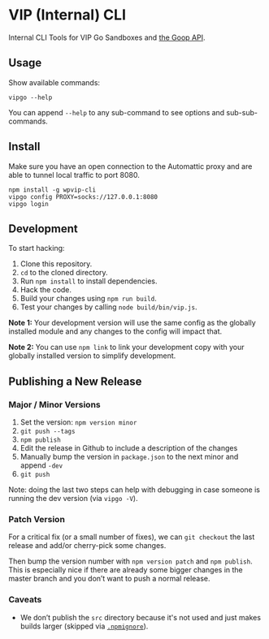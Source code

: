 # VIP (Internal) CLI

Internal CLI Tools for VIP Go Sandboxes and [the Goop API](https://github.com/Automattic/vip-go-api).

## Usage

Show available commands:

```
vipgo --help
```

You can append `--help` to any sub-command to see options and sub-sub-commands.

## Install

Make sure you have an open connection to the Automattic proxy and are able to
tunnel local traffic to port 8080.

```
npm install -g wpvip-cli
vipgo config PROXY=socks://127.0.0.1:8080
vipgo login
```

## Development

To start hacking:

1. Clone this repository.
1. `cd` to the cloned directory.
1. Run `npm install` to install dependencies.
1. Hack the code.
1. Build your changes using `npm run build`.
1. Test your changes by calling `node build/bin/vip.js`.

**Note 1:** Your development version will use the same config as the globally installed module and any changes to the config will impact that.

**Note 2:** You can use `npm link` to link your development copy with your globally installed version to simplify development.

## Publishing a New Release

### Major / Minor Versions

1. Set the version: `npm version minor`
1. `git push --tags`
1. `npm publish`
1. Edit the release in Github to include a description of the changes
1. Manually bump the version in `package.json` to the next minor and append `-dev`
1. `git push`

Note: doing the last two steps can help with debugging in case someone is running the dev version (via `vipgo -V`).

### Patch Version

For a critical fix (or a small number of fixes), we can `git checkout` the last release and add/or cherry-pick some changes. 

Then bump the version number with `npm version patch` and `npm publish`. This is especially nice if there are already some bigger changes in the master branch and you don’t want to push a normal release.

### Caveats

* We don’t publish the `src` directory because it's not used and just makes builds larger (skipped via [`.npmignore`](https://github.com/Automattic/vip-cli/blob/master/.npmignore)).
